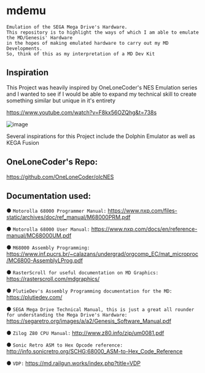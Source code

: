 # mdemu

```
Emulation of the SEGA Mega Drive's Hardware.
This repository is to highlight the ways of which I am able to emulate the MD/Genesis' Hardware
in the hopes of making emulated hardware to carry out my MD Developments.
So, think of this as my interpretation of a MD Dev Kit
```


## Inspiration
This Project was heavily inspired by OneLoneCoder's NES Emulation series and I wanted to see if I would be able to expand my technical skill to
create something similar but unique in it's entirety

https://www.youtube.com/watch?v=F8kx56OZQhg&t=738s

![image](https://user-images.githubusercontent.com/107435091/173459479-ca9f8eaf-2573-4a46-b99b-335871003a8d.png)

Several inspirations for this Project include the Dolphin Emulator as well as KEGA Fusion

## OneLoneCoder's Repo:
https://github.com/OneLoneCoder/olcNES


## Documentation used:

● ```Motorolla 68000 Programmer Manual:``` https://www.nxp.com/files-static/archives/doc/ref_manual/M68000PRM.pdf

● ```Motorolla 68000 User Manual:``` https://www.nxp.com/docs/en/reference-manual/MC68000UM.pdf

● ```M68000 Assembly Programming:``` https://www.inf.pucrs.br/~calazans/undergrad/orgcomp_EC/mat_microproc/MC6800-AssemblyLProg.pdf

● ```RasterScroll for useful documentation on MD Graphics:``` https://rasterscroll.com/mdgraphics/

● ```PlutieDev's Assembly Programming documentation for the MD:``` https://plutiedev.com/

● ```SEGA Mega Drive Technical Manual, this is just a great all rounder for understanding the Mega Drive's Hardware:``` https://segaretro.org/images/a/a2/Genesis_Software_Manual.pdf

● ```Zilog Z80 CPU Manual:``` http://www.z80.info/zip/um0081.pdf

● ```Sonic Retro ASM to Hex Opcode reference:``` http://info.sonicretro.org/SCHG:68000_ASM-to-Hex_Code_Reference

● ```VDP:``` https://md.railgun.works/index.php?title=VDP


